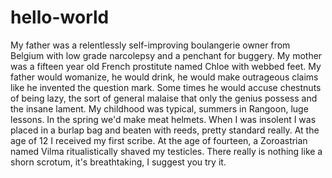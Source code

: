 # hello-world
My father was a relentlessly self-improving boulangerie owner from Belgium with low grade narcolepsy and a penchant for buggery. My mother was a fifteen year old French prostitute named Chloe with webbed feet. My father would womanize, he would drink, he would make outrageous claims like he invented the question mark. Some times he would accuse chestnuts of being lazy, the sort of general malaise that only the genius possess and the insane lament. My childhood was typical, summers in Rangoon, luge lessons. In the spring we'd make meat helmets. When I was insolent I was placed in a burlap bag and beaten with reeds, pretty standard really. At the age of 12 I received my first scribe. At the age of fourteen, a Zoroastrian named Vilma ritualistically shaved my testicles. There really is nothing like a shorn scrotum, it's breathtaking, I suggest you try it.
